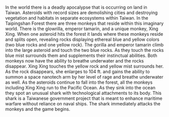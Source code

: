 In the world there is a deadly apocalypse that is occurring on land in Taiwan. Asteroids with record sizes are demolishing cities and destroying vegetation and habitats in separate ecosystems within Taiwan. In the Taipingshan Forest there are three monkeys that reside within this imaginary world. There is the glowrilla, emperor tamarin, and a unique monkey, Xing Xing. When one asteroid hits the forest it lands where these monkeys reside and splits open, revealing rocks displaying ethereal blue and yellow colors (two blue rocks and one yellow rock). The gorilla and emperor tamarin climb into the large asteroid and touch the two blue rocks. As they touch the rocks blue mist surrounds them and supplements their instinctual abilities. Both monkeys now have the ability to breathe underwater and the rocks disappear. Xing Xing touches the yellow rock and yellow mist surrounds her. As the rock disappears, she enlarges to 104 ft. and gains the ability to summon a space nanotech arm by her level of rage and breathe underwater as well. As the asteroids continue to fall into the forest, all the monkeys including Xing Xing run to the Pacific Ocean. As they sink into the ocean they spot an unusual shark with technological attachments to its body. This shark is a Taiwanese government project that is meant to enhance maritime warfare without reliance on naval ships. The shark immediately attacks the monkeys and the game begins. 